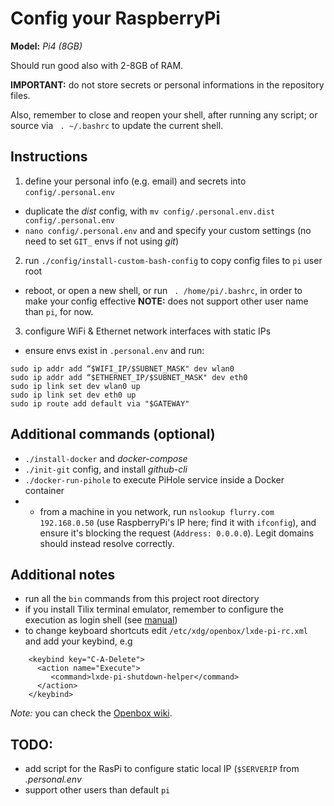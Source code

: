 # Config your RaspberryPi

**Model:** *Pi4 (8GB)*

Should run good also with 2-8GB of RAM.

**IMPORTANT:** do not store secrets or personal informations in the repository files.

Also, remember to close and reopen your shell, after running any script; or source via ` . ~/.bashrc` to update the current shell.

## Instructions

1. define your personal info (e.g. email) and secrets into `config/.personal.env`
- duplicate the *dist* config, with `mv config/.personal.env.dist config/.personal.env`
- `nano config/.personal.env` and and specify your custom settings (no need to set `GIT_` envs if not using *git*)

2. run `./config/install-custom-bash-config` to copy config files to `pi` user root
- reboot, or open a new shell, or run ` . /home/pi/.bashrc`, in order to make your config effective
**NOTE:** does not support other user name than `pi`, for now.

3. configure WiFi & Ethernet network interfaces with static IPs
- ensure envs exist in `.personal.env` and run:
```
sudo ip addr add “$WIFI_IP/$SUBNET_MASK" dev wlan0
sudo ip addr add “$ETHERNET_IP/$SUBNET_MASK" dev eth0
sudo ip link set dev wlan0 up
sudo ip link set dev eth0 up
sudo ip route add default via "$GATEWAY"
```

## Additional commands (optional)

* `./install-docker` and *docker-compose*
* `./init-git` config, and install *github-cli*
* `./docker-run-pihole` to execute PiHole service inside a Docker container
* * from a machine in you network, run `nslookup flurry.com 192.168.0.50` (use RaspberryPi's IP here; find it with `ifconfig`), and ensure it's blocking the request (`Address: 0.0.0.0`). Legit domains should instead resolve correctly.

## Additional notes

* run all the `bin` commands from this project root directory
* if you install Tilix terminal emulator, remember to configure the execution as login shell (see [manual](https://gnunn1.github.io/tilix-web/manual/vteconfig/#2-or-use-a-login-shell))
* to change keyboard shortcuts edit `/etc/xdg/openbox/lxde-pi-rc.xml` and add your keybind, e.g
```
    <keybind key="C-A-Delete">
      <action name="Execute">
         <command>lxde-pi-shutdown-helper</command>
      </action>
    </keybind>

```
*Note:* you can check the [Openbox wiki](http://openbox.org/wiki/Help:Bindings).

## TODO:

* add script for the RasPi to configure static local IP (`$SERVERIP` from *.personal.env*
* support other users than default `pi`

